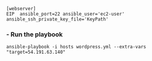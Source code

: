 ```
[webserver]
EIP  ansible_port=22 ansible_user='ec2-user' ansible_ssh_private_key_file='KeyPath'

```
### - Run the playbook

```
ansible-playbook -i hosts wordpress.yml --extra-vars "target=54.191.63.140"
```
